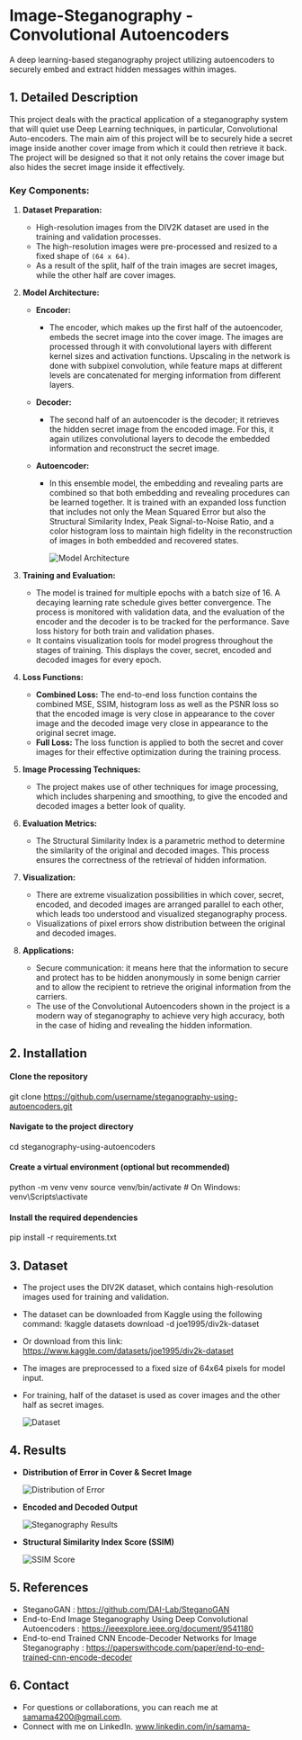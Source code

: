 # Image-Steganography - Convolutional Autoencoders
A deep learning-based steganography project utilizing autoencoders to securely embed and extract hidden messages within images.

## 1. Detailed Description
 This project deals with the practical application of a steganography system that will quiet use Deep Learning techniques, in particular, Convolutional Auto-encoders. The main aim of this project will be to securely hide a secret image inside another cover image from which it could then retrieve it back. The project will be designed so that it not only retains the cover image but also hides the secret image inside it effectively.

### Key Components:

1. **Dataset Preparation:**
   - High-resolution images from the DIV2K dataset are used in the training and validation processes.
   - The high-resolution images were pre-processed and resized to a fixed shape of `(64 x 64)`.
   - As a result of the split, half of the train images are secret images, while the other half are cover images.

2. **Model Architecture:**
    - **Encoder:**
      - The encoder, which makes up the first half of the autoencoder, embeds the secret image into the cover image. The images are processed through it with convolutional layers with different kernel sizes and activation functions. Upscaling in the network is done with subpixel convolution, while feature maps at different levels are concatenated for merging information from different layers.
    
    - **Decoder:**
      - The second half of an autoencoder is the decoder; it retrieves the hidden secret image from the encoded image. For this, it again utilizes convolutional layers to decode the embedded information and reconstruct the secret image.
    
    - **Autoencoder:**
      - In this ensemble model, the embedding and revealing parts are combined so that both embedding and revealing procedures can be learned together. It is trained with an expanded loss function that includes not only the Mean Squared Error but also the Structural Similarity Index, Peak Signal-to-Noise Ratio, and a color histogram loss to maintain high fidelity in the reconstruction of images in both embedded and recovered states.
     



        ![Model Architecture](Images/Model.png)

        

3. **Training and Evaluation:**
    - The model is trained for multiple epochs with a batch size of 16. A decaying learning rate schedule gives better convergence. The process is monitored with validation data, and the evaluation of the encoder and the decoder is to be tracked for the performance. Save loss history for both train and validation phases.
    - It contains visualization tools for model progress throughout the stages of training. This displays the cover, secret, encoded and decoded images for every epoch.

4. **Loss Functions:**
    - **Combined Loss:** The end-to-end loss function contains the combined MSE, SSIM, histogram loss as well as the PSNR loss so that the encoded image is very close in appearance to the cover image and the decoded image very close in appearance to the original secret image.
    - **Full Loss:** The loss function is applied to both the secret and cover images for their effective optimization during the training process.
   
5. **Image Processing Techniques:**
    - The project makes use of other techniques for image processing, which includes sharpening and smoothing, to give the encoded and decoded images a better look of quality.

7. **Evaluation Metrics:**
   - The Structural Similarity Index is a parametric method to determine the similarity of the original and decoded images. This process ensures the correctness of the retrieval of hidden information.

8. **Visualization:**
   - There are extreme visualization possibilities in which cover, secret, encoded, and decoded images are arranged parallel to each other, which leads too 
understood and visualized steganography process.
   - Visualizations of pixel errors show distribution between the original and decoded images.

9. **Applications:**
   - Secure communication: it means here that the information to secure and protect has to be hidden anonymously in some benign carrier and to allow the recipient to retrieve the original information from the carriers.
   - The use of the Convolutional Autoencoders shown in the project is a modern way of steganography to achieve very high accuracy, both in the case of hiding and revealing the hidden information.


## 2. Installation

#### Clone the repository
git clone https://github.com/username/steganography-using-autoencoders.git

#### Navigate to the project directory
cd steganography-using-autoencoders

#### Create a virtual environment (optional but recommended)
python -m venv venv
source venv/bin/activate  # On Windows: venv\Scripts\activate

#### Install the required dependencies
pip install -r requirements.txt

## 3. Dataset
  - The project uses the DIV2K dataset, which contains high-resolution images used for training and validation.
  - The dataset can be downloaded from Kaggle using the following command: !kaggle datasets download -d joe1995/div2k-dataset
  - Or download from this link: https://www.kaggle.com/datasets/joe1995/div2k-dataset
  - The images are preprocessed to a fixed size of 64x64 pixels for model input.
  - For training, half of the dataset is used as cover images and the other half as secret images.

      


     ![Dataset](Images/Dataset.png)

     


## 4. Results

  - **Distribution of Error in Cover & Secret Image**
    


    ![Distribution of Error](Images/Error.png)
   

  
  - **Encoded and Decoded Output**
    

    
    ![Steganography Results](Images/Steganography.png)

    
  - **Structural Similarity Index Score (SSIM)**

    
    

    ![SSIM Score](Images/Result.png)




## 5. References
  - SteganoGAN : https://github.com/DAI-Lab/SteganoGAN
  - End-to-End Image Steganography Using Deep Convolutional Autoencoders : https://ieeexplore.ieee.org/document/9541180
  - End-to-end Trained CNN Encode-Decoder Networks for Image Steganography : https://paperswithcode.com/paper/end-to-end-trained-cnn-encode-decoder

## 6. Contact
  - For questions or collaborations, you can reach me at samama4200@gmail.com.
  - Connect with me on LinkedIn. www.linkedin.com/in/samama-
